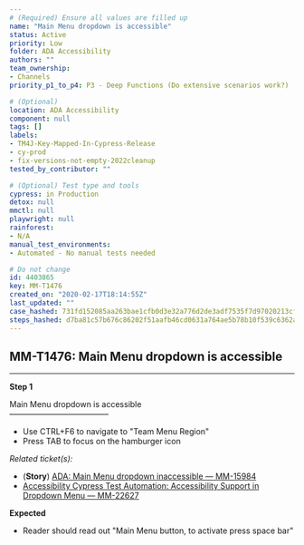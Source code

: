 ```yaml
---
# (Required) Ensure all values are filled up
name: "Main Menu dropdown is accessible"
status: Active
priority: Low
folder: ADA Accessibility
authors: ""
team_ownership:
- Channels
priority_p1_to_p4: P3 - Deep Functions (Do extensive scenarios work?)

# (Optional)
location: ADA Accessibility
component: null
tags: []
labels:
- TM4J-Key-Mapped-In-Cypress-Release
- cy-prod
- fix-versions-not-empty-2022cleanup
tested_by_contributor: ""

# (Optional) Test type and tools
cypress: in Production
detox: null
mmctl: null
playwright: null
rainforest:
- N/A
manual_test_environments:
- Automated - No manual tests needed

# Do not change
id: 4403865
key: MM-T1476
created_on: "2020-02-17T18:14:55Z"
last_updated: ""
case_hashed: 731fd152085aa263bae1cfb0d3e32a776d2de3adf7535f7d97020213cfeb36be710fac2f14156906d5e1b5e66b02dc2c
steps_hashed: d7ba81c57b676c86202f51aafb46cd0631a764ae5b78b10f539c6362afab2cf5bbcc353e8d570a2115a4b3a60b5c5b2b
---
```


<!-- (Auto-generated) Based on frontmatter's "key" and "name" -->

## MM-T1476: Main Menu dropdown is accessible

---

**Step 1**

Main Menu dropdown is accessible\
–––––––––––––––––––––––––

- Use CTRL+F6 to navigate to "Team Menu Region"
- Press TAB to focus on the hamburger icon

_Related ticket(s):_

- (**Story**) [ADA: Main Menu dropdown inaccessible — MM-15984](https://mattermost.atlassian.net/browse/MM-15984)
- [Accessibility Cypress Test Automation: Accessibility Support in Dropdown Menu — MM-22627](https://mattermost.atlassian.net/browse/MM-22627)

**Expected**

- Reader should read out "Main Menu button, to activate press space bar"
